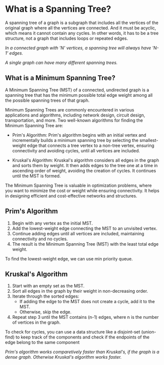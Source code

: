 # What is a Spanning Tree?
A spanning tree of a graph is a subgraph that includes all the vertices of the original graph where all the vertices are connected.
And it must be acyclic, which means it cannot contain any cycles. In other words, it has to be a tree structure, not a graph that includes loops or repeated edges.


*In a connected graph with 'N' vertices, a spanning tree will always have 'N-1' edges.*

*A single graph can have many different spanning trees.*


## What is a Minimum Spanning Tree? 
A Minimum Spanning Tree (MST) of a connected, undirected graph is a spanning tree that has the minimum possible total edge weight among all the possible spanning trees of that graph.

Minimum Spanning Trees are commonly encountered in various applications and algorithms, including network design, circuit design, transportation, and more. Two well-known algorithms for finding the Minimum Spanning Tree are:

* Prim's Algorithm: Prim's algorithm begins with an initial vertex and incrementally builds a minimum spanning tree by selecting the smallest-weight edge that connects a tree vertex to a non-tree vertex, ensuring connectivity and avoiding cycles, until all vertices are included.

* Kruskal's Algorithm: Kruskal's algorithm considers all edges in the graph and sorts them by weight. It then adds edges to the tree one at a time in ascending order of weight, avoiding the creation of cycles. It continues until the MST is formed.

The Minimum Spanning Tree is valuable in optimization problems, where you want to minimize the cost or weight while ensuring connectivity. It helps in designing efficient and cost-effective networks and structures.


## Prim's Algorithm
1. Begin with any vertex as the initial MST.
2. Add the lowest-weight edge connecting the MST to an unvisited vertex.
3. Continue adding edges until all vertices are included, maintaining connectivity and no cycles.
4. The result is the Minimum Spanning Tree (MST) with the least total edge weight.

To find the lowest-weight edge, we can use min priority queue.

## Kruskal's Algorithm
1. Start with an empty set as the MST.
2. Sort all edges in the graph by their weight in non-decreasing order.
3. Iterate through the sorted edges:
    * If adding the edge to the MST does not create a cycle, add it to the MST.
    * Otherwise, skip the edge.
4. Repeat step 3 until the MST contains (n-1) edges, where n is the number of vertices in the graph.

To check for cycles, you can use a data structure like a disjoint-set (union-find) to keep track of the components and check if the endpoints of the edge belong to the same component


*Prim's algorithm works comparetively faster than Kruskal's, if the graph is a dense graph. Otherwise Kruskal's algorithm works faster.*